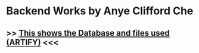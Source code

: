 
# Backend Works by Anye Clifford Che
## >> [This shows the Database and files used  (ARTIFY)](https://bubble.io/page?id=monkam&tab=tabs-3&name=index&subtab=Data+Types&type_id=cart) <<<
